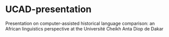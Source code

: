 # UCAD-presentation
Presentation on computer-assisted historical language comparison: an African linguistics perspective at the Université Cheikh Anta Diop de Dakar 
